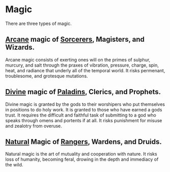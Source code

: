 # Magic

There are three types of magic.

## [Arcane](./magic/arcane.md) magic of [Sorcerers](./playbooks/sorcerer.md), Magisters, and Wizards.

Arcane magic consists of exerting ones will on the primes of sulphur, murcury, and salt through the praxes of vibration, pressure, charge, spin, heat, and radiance that underly all of the temporal world. It risks permenant, troublesome, and grotesque mutations.

## [Divine](./magic/divine.md) magic of [Paladins](./playbooks/paladin.md), Clerics, and Prophets. 

Divine magic is granted by the gods to their worshipers who put themselves in positions to do holy work. It is granted to those who have earned a gods trust.
It requires the difficult and faithful task of submitting to a god who speaks through omens and portents if at all.
It risks punishment for misuse and zealotry from overuse.


## [Natural](./magic/natural.md) Magic of [Rangers](./playbooks/ranger.md), Wardens, and Druids.

Natural magic is the art of mutuality and cooperation with nature.
It risks loss of humanity, becoming feral, drowing in the depth and immediacy of the wild.


